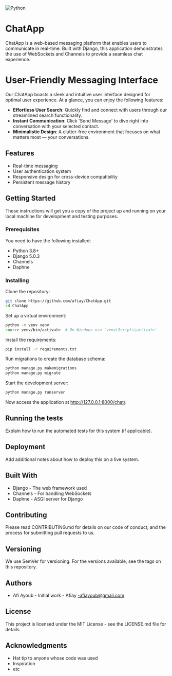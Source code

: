 
![Python](https://img.shields.io/badge/python-3.11.2-blue.svg)


# ChatApp

ChatApp is a web-based messaging platform that enables users to communicate in real-time. Built with Django, this application demonstrates the use of WebSockets and Channels to provide a seamless chat experience.

# User-Friendly Messaging Interface

Our ChatApp boasts a sleek and intuitive user interface designed for optimal user experience. At a glance, you can enjoy the following features:

- **Effortless User Search**: Quickly find and connect with users through our streamlined search functionality.
- **Instant Communication**: Click 'Send Message' to dive right into conversation with your selected contact.
- **Minimalistic Design**: A clutter-free environment that focuses on what matters most — your conversations.


## Features

- Real-time messaging
- User authentication system
- Responsive design for cross-device compatibility
- Persistent message history

## Getting Started

These instructions will get you a copy of the project up and running on your local machine for development and testing purposes.

### Prerequisites

You need to have the following installed:

- Python 3.8+
- Django 5.0.3
- Channels
- Daphne

### Installing

Clone the repository:

```bash
git clone https://github.com/afiay/ChatApp.git
cd ChatApp
```

Set up a virtual environment:

```bash
python -m venv venv
source venv/bin/activate  # On Windows use `venv\Scripts\activate`
```

Install the requirements:

```bash
pip install -r requirements.txt
```

Run migrations to create the database schema:

```bash
python manage.py makemigrations
python manage.py migrate
```

Start the development server:

```bash
python manage.py runserver
```

Now access the application at http://127.0.0.1:8000/chat/.

## Running the tests

Explain how to run the automated tests for this system (if applicable).

## Deployment

Add additional notes about how to deploy this on a live system.

## Built With

- Django - The web framework used
- Channels - For handling WebSockets
- Daphne - ASGI server for Django

## Contributing

Please read CONTRIBUTING.md for details on our code of conduct, and the process for submitting pull requests to us.

## Versioning

We use SemVer for versioning. For the versions available, see the tags on this repository.

## Authors

- Afi Ayoub - Initial work - Afiay
-afiayoub@gmail.com


## License

This project is licensed under the MIT License - see the LICENSE.md file for details.

## Acknowledgments

- Hat tip to anyone whose code was used
- Inspiration
- etc
